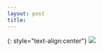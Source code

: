 ```yaml
---
layout: post
title: 
---
```




{: style="text-align:center"}
![](https://raw.githubusercontent.com/MichaelMBradley/Detailing/gh-pages/_assets/06-YZ/.)
